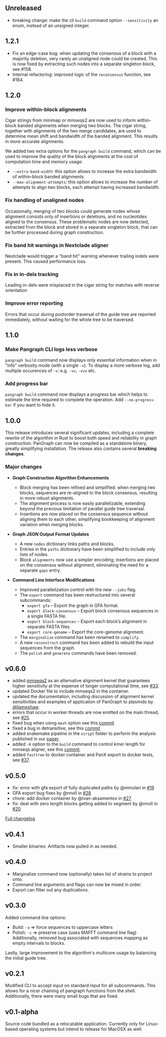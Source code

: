 ## Unreleased

- breaking change: make the cli `build` command option `--sensitivity` an enum, instead of an unsigned integer.

## 1.2.1

- Fix an edge-case bug: when updating the consensus of a block with a majority deletion, very rarely an unaligned node could be created. This is now fixed by extracting such nodes into a separate singleton block, see #158.
- Internal refactoring: improved logic of the `reconsensus` function, see #164.

## 1.2.0

### Improve within-block alignments

Cigar strings from minimap or mmseqs2 are now used to inform within-block banded alignments when merging two blocks. The cigar string, together with alignments of the two merge candidates, are used to determine mean shift and bandwidth of the banded alignment. This results in more accurate alignments.

We added two extra options for the `pangraph build` command, which can be used to improve the quality of the block alignments at the cost of computation time and memory usage:

- `--extra-band-width`: this option allows to increase the extra bandwidth of within-block banded alignments.
- `--max-alignment-attempts`: this option allows to increase the number of attempts to align two blocks, each attempt having increased bandwidth.

### Fix handling of unaligned nodes

Occasionally, merging of two blocks could generate nodes whose alignment consists only of insertions or deletions, and no nucleotides aligned to the consensus. These problematic nodes are now detected, extracted from the block and stored in a separate singleton block, that can be further processed during graph construction.

### Fix band hit warnings in Nextclade aligner

Nextclade would trigger a "band hit" warning whenever trailing indels were present. This caused performance loss.

### Fix in in-dels tracking

Leading in-dels were misplaced in the cigar string for matches with reverse orientation

### Improve error reporting

Errors that occur during postorder traversal of the guide tree are reported immediately, without waiting for the whole tree to be traversed.

## 1.1.0

### Make Pangraph CLI logs less verbose

`pangraph build` command now displays only essential information when in "info" verbosity mode (with a single `-v`). To display a more verbose log, add multiple occurences of `-v`: e.g. `-vv`, `-vvv` etc.

### Add progress bar

`pangraph build` command now displays a progress bar which helps to estimate the time required to complete the operation. Add `--no-progress-bar` if you want to hide it.

## 1.0.0

This release introduces several significant updates, including a complete rewrite of the algorithm in Rust to boost both speed and reliability in graph construction. PanGraph can now be compiled as a standalone binary, greatly simplifying installation. The release also contains several **breaking changes**.

### Major changes

- **Graph Construction Algorithm Enhancements**
  - Block merging has been refined and simplified: when merging two blocks, sequences are re-aligned to the block consensus, resulting in more robust alignments.
  - The alignment process is now easily parallelizable, extending beyond the previous limitation of parallel guide tree traversal.
  - Insertions are now placed on the consensus sequence without aligning them to each other, simplifying bookkeeping of alignment variation when merging blocks.

- **Graph JSON Output Format Updates**
  - A new `nodes` dictionary links paths and blocks.
  - Entries in the `paths` dictionary have been simplified to include only lists of nodes.
  - Block `alignments` now use a simpler encoding; insertions are placed on the consensus without alignment, eliminating the need for a separate `gaps` entry.

- **Command Line Interface Modifications**
  - Improved parallelization control with the new `--jobs` flag.
  - The `export` command has been restructured into several subcommands:
    - `export gfa` – Export the graph in GFA format.
    - `export block-consensus` – Export block consensus sequences in a single FASTA file.
    - `export block-sequences` – Export each block’s alignment in separate FASTA files.
    - `export core-genome` – Export the core-genome alignment.
  - The `marginalize` command has been renamed to `simplify`.
  - A new `reconstruct` command has been added to rebuild the input sequences from the graph.
  - The `polish` and `generate` commands have been removed.

## v0.6.0

- added [mmseqs2](https://github.com/soedinglab/MMseqs2) as an alternative alignment kernel that guarantees higher sensitivity at the expense of longer computational time, see [#33](https://github.com/neherlab/pangraph/pull/33).
- updated Docker file to include mmseqs2 in the container.
- updated the documentation, including discussion of alignment kernel sensitivities and examples of application of PanGraph to plasmids by [@liampshaw](https://github.com/neherlab/pangraph/commits?author=liampshaw).
- errors that occur in worker threads are now emitted on the main thread, see [#25](https://github.com/neherlab/pangraph/pull/25).
- fixed bug when using `mash` option see this [commit](https://github.com/neherlab/pangraph/commit/2167c2e9f72b2962ef2e2b9ec1fbe0e16fe0f568)
- fixed a bug in detransitive, see this [commit](https://github.com/neherlab/pangraph/commit/a9651323aba2822d1b1c380a086fae4216c8030d)
- added snakemake pipeline in the `script` folder to perform the analysis published in our [paper](https://github.com/neherlab/pangraph#citing).
- added `-K` option to the `build` command to control kmer length for mmseqs aligner, see this [commit](https://github.com/neherlab/pangraph/commit/0857c36c7c8d11d53e8efab91cf5d18c35685a6e).
- added `fasttree` to docker container and PanX export to docker tests, see [#37](https://github.com/neherlab/pangraph/pull/37).

## v0.5.0

- fix: error with gfa export of fully duplicated paths by @mmolari in [#19](https://github.com/neherlab/pangraph/pull/19)
- GFA export bug fixes by @nnoll in [#28](https://github.com/neherlab/pangraph/pull/28)
- chore: add docker container by @ivan-aksamentov in [#27](https://github.com/neherlab/pangraph/pull/27)
- fix: deal with zero length blocks getting added to segment by @nnoll in [#20](https://github.com/neherlab/pangraph/pull/20)

[Full changelog](https://github.com/neherlab/pangraph/compare/v0.4.1...0.5.0)

## v0.4.1

- Smaller binaries: Artifacts now pulled in as needed.

## v0.4.0

- Marginalize command now (optionally) takes list of strains to project onto.
- Command line arguments and flags can now be mixed in order.
- Export can filter out any duplications.

## v0.3.0

Added command line options:

- Build: `-u` => force sequences to uppercase letters
- Polish: `-c` => preserve case (uses MAFFT command line flag)
  Additionally, removed bug associated with sequences mapping as empty intervals to blocks.

Lastly, large improvement to the algorithm's multicore usage by balancing the initial guide tree.

## v0.2.1

Modified CLI to accept input on standard input for all subcommands. This allows for a nicer chaining of pangraph functions from the shell. Additionally, there were many small bugs that are fixed.

## v0.1-alpha

Source code bundled as a relocatable application. Currently only for Linux-based operating systems but intend to release for MacOSX as well.
